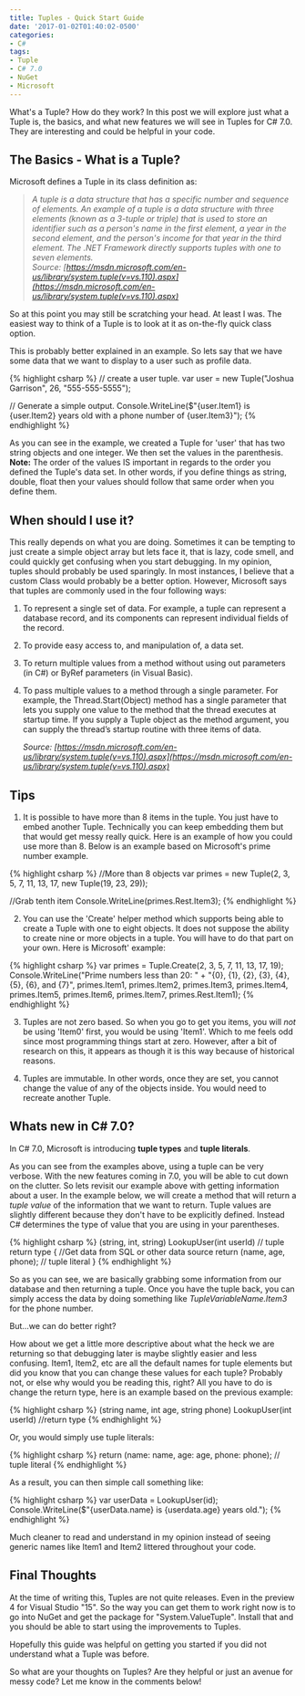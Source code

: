 ```yaml
---
title: Tuples - Quick Start Guide
date: '2017-01-02T01:40:02-0500'
categories:
- C#
tags:
- Tuple
- C# 7.0
- NuGet
- Microsoft
---
```


What's a Tuple? How do they work? In this post we will explore just what a Tuple is, the basics, and what new features we will see in Tuples for C# 7.0. They are interesting and could be helpful in your code.

<!--more-->

The Basics - What is a Tuple?
-----------------------------

Microsoft defines a Tuple in its class definition as:

> _A tuple is a data structure that has a specific number and sequence of elements. An example of a tuple is a data structure with three elements (known as a 3-tuple or triple) that is used to store an identifier such as a person's name in the first element, a year in the second element, and the person's income for that year in the third element. The .NET Framework directly supports tuples with one to seven elements._  
> _Source: [https://msdn.microsoft.com/en-us/library/system.tuple(v=vs.110).aspx](https://msdn.microsoft.com/en-us/library/system.tuple(v=vs.110).aspx)_

So at this point you may still be scratching your head. At least I was. The easiest way to think of a Tuple is to look at it as on-the-fly quick class option.

This is probably better explained in an example. So lets say that we have some data that we want to display to a user such as profile data.

{% highlight csharp %}
// create a user tuple.
var user = new Tuple("Joshua Garrison", 26, "555-555-5555");

// Generate a simple output.
Console.WriteLine($"{user.Item1} is {user.Item2} years old with a phone number of {user.Item3}");
{% endhighlight %}

As you can see in the example, we created a Tuple for 'user' that has two string objects and one integer. We then set the values in the parenthesis. **Note:**  The order of the values IS important in regards to the order you defined the Tuple's data set. In other words, if you define things as string, double, float then your values should follow that same order when you define them.

When should I use it?
---------------------

This really depends on what you are doing. Sometimes it can be tempting to just create a simple object array but lets face it, that is lazy, code smell, and could quickly get confusing when you start debugging. In my opinion, tuples should probably be used sparingly. In most instances, I believe that a custom Class would probably be a better option. However, Microsoft says that tuples are commonly used in the four following ways:

1.  To represent a single set of data. For example, a tuple can represent a database record, and its components can represent individual fields of the record.
2.  To provide easy access to, and manipulation of, a data set.
3.  To return multiple values from a method without using out parameters (in C#) or ByRef parameters (in Visual Basic).
4.  To pass multiple values to a method through a single parameter. For example, the Thread.Start(Object) method has a single parameter that lets you supply one value to the method that the thread executes at startup time. If you supply a Tuple object as the method argument, you can supply the thread’s startup routine with three items of data.
   
    _Source: [https://msdn.microsoft.com/en-us/library/system.tuple(v=vs.110).aspx](https://msdn.microsoft.com/en-us/library/system.tuple(v=vs.110).aspx)_

Tips
----

1) It is possible to have more than 8 items in the tuple. You just have to embed another Tuple. Technically you can keep embedding them but that would get messy really quick. Here is an example of how you could use more than 8. Below is an example based on Microsoft's prime number example.

{% highlight csharp %}
//More than 8 objects
var primes = new Tuple(2, 3, 5, 7, 11, 13, 17, new Tuple(19, 23, 29));

//Grab tenth item
Console.WriteLine(primes.Rest.Item3);
{% endhighlight %}

2) You can use the 'Create' helper method which supports being able to create a Tuple with one to eight objects. It does not suppose the ability to create nine or more objects in a tuple. You will have to do that part on your own. Here is Microsoft' example:

{% highlight csharp %}
var primes = Tuple.Create(2, 3, 5, 7, 11, 13, 17, 19);
Console.WriteLine("Prime numbers less than 20: " + 
                  "{0}, {1}, {2}, {3}, {4}, {5}, {6}, and {7}",
                  primes.Item1, primes.Item2, primes.Item3, 
                  primes.Item4, primes.Item5, primes.Item6,
                  primes.Item7, primes.Rest.Item1);
{% endhighlight %}

3) Tuples are not zero based. So when you go to get you items, you will _not_ be using 'Item0' first, you would be using 'Item1'. Which to me feels odd since most programming things start at zero. However, after a bit of research on this, it appears as though it is this way because of historical reasons.

4) Tuples are immutable. In other words, once they are set, you cannot change the value of any of the objects inside. You would need to recreate another Tuple.

Whats new in C# 7.0?
--------------------

In C# 7.0, Microsoft is introducing **tuple types** and **tuple literals**.

As you can see from the examples above, using a tuple can be very verbose. With the new features coming in 7.0, you will be able to cut down on the clutter. So lets revisit our example above with getting information about a user. In the example below, we will create a method that will return a _tuple value_ of the information that we want to return. Tuple values are slightly different because they don't have to be explicitly defined. Instead C# determines the type of value that you are using in your parentheses.

{% highlight csharp %}
(string, int, string) LookupUser(int userId) // tuple return type
{
    //Get data from SQL or other data source
    return (name, age, phone); // tuple literal
}
{% endhighlight %}

So as you can see, we are basically grabbing some information from our database and then returning a tuple. Once you have the tuple back, you can simply access the data by doing something like _TupleVariableName.Item3_ for the phone number.

But...we can do better right?

How about we get a little more descriptive about what the heck we are returning so that debugging later is maybe slightly easier and less confusing. Item1, Item2, etc are all the default names for tuple elements but did you know that you can change these values for each tuple? Probably not, or else why would you be reading this, right? All you have to do is change the return type, here is an example based on the previous example:

{% highlight csharp %}
(string name, int age, string phone) LookupUser(int userId) //return type
{% endhighlight %}

Or, you would simply use tuple literals:

{% highlight csharp %}
return (name: name, age: age, phone: phone); // tuple literal
{% endhighlight %}

As a result, you can then simple call something like:

{% highlight csharp %}
var userData = LookupUser(id);
Console.WriteLine($"{userData.name} is {userdata.age} years old.");
{% endhighlight %}

Much cleaner to read and understand in my opinion instead of seeing generic names like Item1 and Item2 littered throughout your code.

Final Thoughts
--------------

At the time of writing this, Tuples are not quite releases. Even in the preview 4 for Visual Studio "15". So the way you can get them to work right now is to go into NuGet and get the package for "System.ValueTuple". Install that and you should be able to start using the improvements to Tuples.

Hopefully this guide was helpful on getting you started if you did not understand what a Tuple was before.

So what are your thoughts on Tuples? Are they helpful or just an avenue for messy code? Let me know in the comments below!